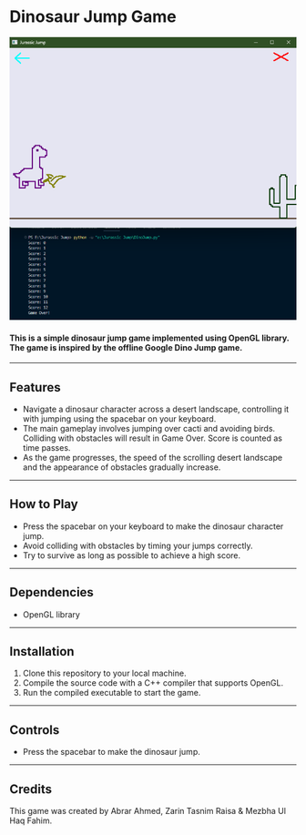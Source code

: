 # Dinosaur Jump Game

![Dinosaur Jump Game](https://github.com/abrarahmd/Jurassic-Jump/blob/main/gameplay.png)

#### This is a simple dinosaur jump game implemented using OpenGL library. The game is inspired by the offline Google Dino Jump game.

---

## Features

- Navigate a dinosaur character across a desert landscape, controlling it with jumping using the spacebar on your keyboard.
- The main gameplay involves jumping over cacti and avoiding birds. Colliding with obstacles will result in Game Over. Score is counted as time passes.
- As the game progresses, the speed of the scrolling desert landscape and the appearance of obstacles gradually increase.

---

## How to Play

- Press the spacebar on your keyboard to make the dinosaur character jump.
- Avoid colliding with obstacles by timing your jumps correctly.
- Try to survive as long as possible to achieve a high score.

---

## Dependencies

- OpenGL library

---

## Installation

1. Clone this repository to your local machine.
2. Compile the source code with a C++ compiler that supports OpenGL.
3. Run the compiled executable to start the game.

---

## Controls

- Press the spacebar to make the dinosaur jump.

---

## Credits

This game was created by Abrar Ahmed, Zarin Tasnim Raisa & Mezbha Ul Haq Fahim.
